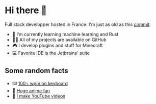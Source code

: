 <h1>Hi there 👋</h1>

Full stack developper hosted in France. I'm just as old as this [commit](https://github.com/Quozul/Quozul/commit/44324b3d00bac246dd4f6b485a4216ea5e255221).

* 🌱 I’m currently learning machine learning and Rust
* 👨‍💻 All of my projects are available on GitHub
* 🎮 I develop plugins and stuff for Minecraft
* 💻 Favorite IDE is the Jetbrains' suite

## Some random facts

* ⌨️ [100+ wpm on keyboard](https://monkeytype.com/profile/Quozul)
* 🍙 [Huge anime fan](https://anilist.co/user/Quozul/)
* 🎥 [I make YouTube videos](https://www.youtube.com/@Quozul)

